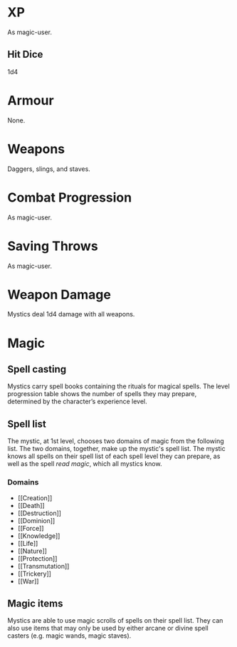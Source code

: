 # XP
As magic-user.

## Hit Dice
1d4

# Armour
None.

# Weapons
Daggers, slings, and staves.

# Combat Progression
As magic-user.

# Saving Throws
As magic-user.

# Weapon Damage
Mystics deal 1d4 damage with all weapons.

# Magic
## Spell casting
Mystics carry spell books containing the rituals for magical spells. The level progression table shows the number of spells they may prepare, determined
by the character’s experience level. 

## Spell list
The mystic, at 1st level, chooses two domains of magic from the following list. The two domains, together, make up the mystic's spell list. The mystic knows all spells on their spell list of each spell level they can prepare, as well as the spell *read magic*, which all mystics know.

### Domains
- [[Creation]]
- [[Death]]
- [[Destruction]]
- [[Dominion]]
- [[Force]]
- [[Knowledge]]
- [[Life]]
- [[Nature]]
- [[Protection]]
- [[Transmutation]]
- [[Trickery]]
- [[War]]

## Magic items 
Mystics are able to use magic scrolls of spells on their spell list. They can also use
items that may only be used by either arcane or divine spell casters (e.g. magic wands, magic staves). 

